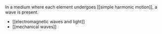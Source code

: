 In a medium where each element undergoes [[simple harmonic motion]], a wave is present. 

- [[electromagnetic waves and light]]
- [[mechanical waves]]